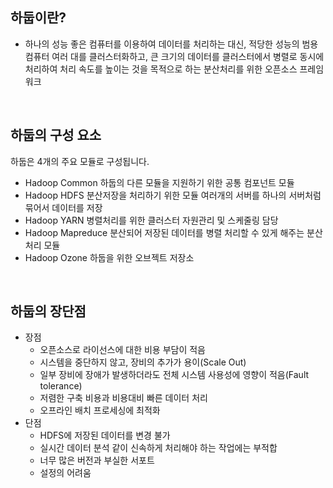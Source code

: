 ## 하둡이란?


 - 하나의 성능 좋은 컴퓨터를 이용하여 데이터를 처리하는 대신, 적당한 성능의 범용 컴퓨터 여러 대를 클러스터화하고, 큰 크기의 데이터를 클러스터에서 병렬로 동시에 처리하여 처리 속도를 높이는 것을 목적으로 하는 분산처리를 위한 오픈소스 프레임워크


<br>

## 하둡의 구성 요소
하둡은 4개의 주요 모듈로 구성됩니다.

 - Hadoop Common
    하둡의 다른 모듈을 지원하기 위한 공통 컴포넌트 모듈
 - Hadoop HDFS
    분산저장을 처리하기 위한 모듈
    여러개의 서버를 하나의 서버처럼 묶어서 데이터를 저장
 - Hadoop YARN
    병렬처리를 위한 클러스터 자원관리 및 스케줄링 담당
 - Hadoop Mapreduce
    분산되어 저장된 데이터를 병렬 처리할 수 있게 해주는 분산 처리 모듈
 - Hadoop Ozone
    하둡을 위한 오브젝트 저장소
<br>

## 하둡의 장단점
 - 장점
     - 오픈소스로 라이선스에 대한 비용 부담이 적음
     - 시스템을 중단하지 않고, 장비의 추가가 용이(Scale Out)
     - 일부 장비에 장애가 발생하더라도 전체 시스템 사용성에 영향이 적음(Fault tolerance)
     - 저렴한 구축 비용과 비용대비 빠른 데이터 처리
     - 오프라인 배치 프로세싱에 최적화
 - 단점
     - HDFS에 저장된 데이터를 변경 불가
     - 실시간 데이터 분석 같이 신속하게 처리해야 하는 작업에는 부적합
     - 너무 많은 버전과 부실한 서포트
     - 설정의 어려움
